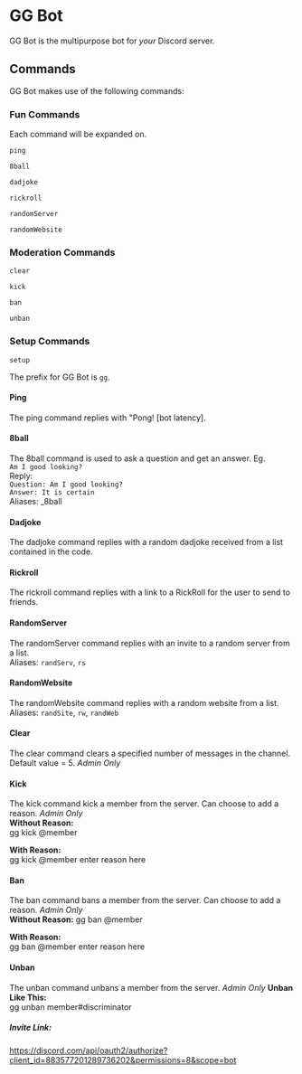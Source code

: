# GG Bot

GG Bot is the multipurpose bot for _your_ Discord server.

## Commands

GG Bot makes use of the following commands:

### Fun Commands

Each command will be expanded on.

`ping`

`8ball`

`dadjoke`

`rickroll`

`randomServer`

`randomWebsite`

### Moderation Commands

`clear`

`kick`

`ban`

`unban`

### Setup Commands

`setup`

The prefix for GG Bot is `gg`.

#### Ping

The ping command replies with "Pong! [bot latency].

#### 8ball

The 8ball command is used to ask a question and get an answer. Eg.  
`Am I good looking?`  
Reply:  
`Question: Am I good looking?`  
`Answer: It is certain`  
Aliases: _8ball  

#### Dadjoke

The dadjoke command replies with a random dadjoke received from a list contained in the code.

#### Rickroll

The rickroll command replies with a link to a RickRoll for the user to send to friends.

#### RandomServer

The randomServer command replies with an invite to a random server from a list.  
Aliases: `randServ`, `rs`

#### RandomWebsite

The randomWebsite command replies with a random website from a list.  
Aliases: `randSite`, `rw`, `randWeb`

#### Clear

The clear command clears a specified number of messages in the channel. Default value = 5. *Admin Only*

#### Kick

The kick command kick a member from the server. Can choose to add a reason. *Admin Only*  
**Without Reason:**  
gg kick @member  

**With Reason:**  
gg kick @member enter reason here

#### Ban

The ban command bans a member from the server. Can choose to add a reason. *Admin Only*  
**Without Reason:**
gg ban @member  

**With Reason:**  
gg ban @member enter reason here

#### Unban

The unban command unbans a member from the server. *Admin Only*
**Unban Like This:**  
gg unban member#discriminator

##### Invite Link:

https://discord.com/api/oauth2/authorize?client_id=883577201289736202&permissions=8&scope=bot